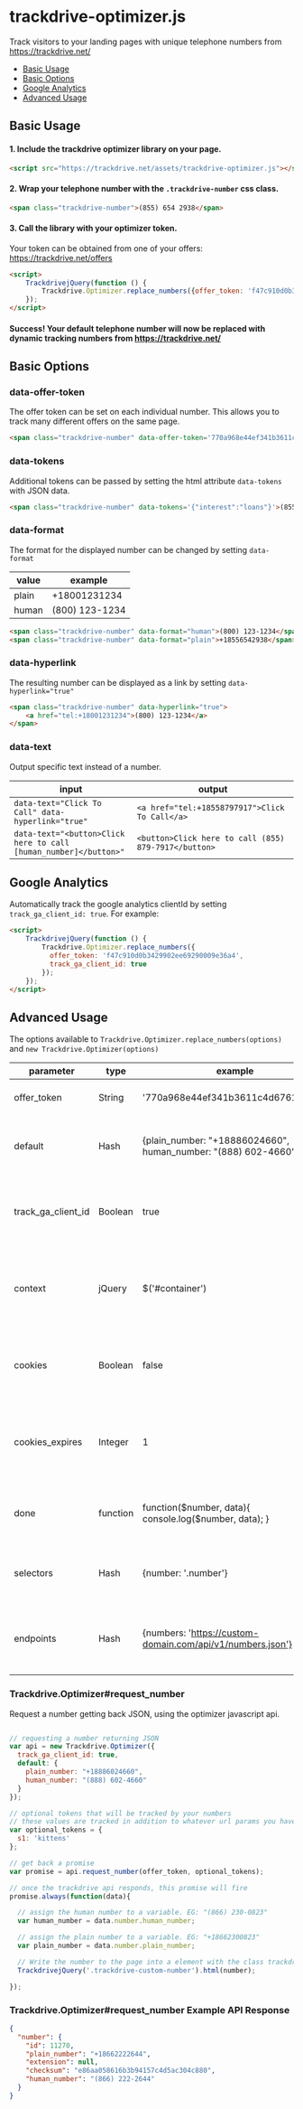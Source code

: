 # trackdrive-optimizer.js

Track visitors to your landing pages with unique telephone numbers from https://trackdrive.net/

- [Basic Usage](https://github.com/Trackdrive/trackdrive-js/#basic-usage)
- [Basic Options](https://github.com/Trackdrive/trackdrive-js/#basic-options)
- [Google Analytics](https://github.com/Trackdrive/trackdrive-js/#google-analytics)
- [Advanced Usage](https://github.com/Trackdrive/trackdrive-js/#advanced-usage)


## Basic Usage

#### 1. Include the trackdrive optimizer library on your page.

``` html
<script src="https://trackdrive.net/assets/trackdrive-optimizer.js"></script>
```

#### 2. Wrap your telephone number with the `.trackdrive-number` css class.

``` html
<span class="trackdrive-number">(855) 654 2938</span>
```

#### 3. Call the library with your optimizer token.

Your token can be obtained from one of your offers: https://trackdrive.net/offers

``` html
<script>
    TrackdrivejQuery(function () {
        Trackdrive.Optimizer.replace_numbers({offer_token: 'f47c910d0b3429902ee69290009e36a4'});
    });
</script>
```

#### Success! Your default telephone number will now be replaced with dynamic tracking numbers from https://trackdrive.net/



## Basic Options

### data-offer-token

The offer token can be set on each individual number. This allows you to track many different offers on the same page.


``` html
<span class="trackdrive-number" data-offer-token='770a968e44ef341b3611c4d67619dae8'>(855) 654 2938</span>
```


### data-tokens

Additional tokens can be passed by setting the html attribute `data-tokens` with JSON data.


``` html
<span class="trackdrive-number" data-tokens='{"interest":"loans"}'>(855) 654 2938</span>
```



### data-format

The format for the displayed number can be changed by setting `data-format`

value | example
--- | ---
plain | +18001231234
human | (800) 123-1234


``` html
<span class="trackdrive-number" data-format="human">(800) 123-1234</span>
<span class="trackdrive-number" data-format="plain">+18556542938</span>
```


### data-hyperlink

The resulting number can be displayed as a link by setting `data-hyperlink="true"`


``` html
<span class="trackdrive-number" data-hyperlink="true">
    <a href="tel:+18001231234">(800) 123-1234</a>
</span>
```



### data-text

Output specific text instead of a number.


input | output
--- | ---
`data-text="Click To Call" data-hyperlink="true"` | `<a href="tel:+18558797917">Click To Call</a>`
`data-text="<button>Click here to call [human_number]</button>"` | `<button>Click here to call (855) 879-7917</button>`


## Google Analytics

Automatically track the google analytics clientId by setting `track_ga_client_id: true`. For example:

``` html
<script>
    TrackdrivejQuery(function () {
        Trackdrive.Optimizer.replace_numbers({
          offer_token: 'f47c910d0b3429902ee69290009e36a4',
          track_ga_client_id: true
        });
    });
</script>
```



## Advanced Usage

The options available to `Trackdrive.Optimizer.replace_numbers(options)` and `new Trackdrive.Optimizer(options)`

parameter | type | example | description
--- | --- | --- | ---
offer_token | String | '770a968e44ef341b3611c4d67619dae8' | The 32 character offer token.
default | Hash | {plain_number: "+18886024660", human_number: "(888) 602-4660"} | The default number that will be used if tracking is unavailable
track_ga_client_id | Boolean | true | Enable automatically tracking the Google Analytics ClientID.
context | jQuery | $('#container') | Number replacement will be limited to the contents of this jQuery element.
cookies | Boolean | false | Enable/disable storing retrieved numbers in visitor's cookies.
cookies_expires | Integer | 1 | The number of days number cookies will persist before expiring. Default: 1
done | function | function($number, data){ console.log($number, data); } | Callback function called after each number is drawn.
selectors | Hash | {number: '.number'} | CSS selectors used by the plugin to select DOM elements.
endpoints | Hash | {numbers: 'https://custom-domain.com/api/v1/numbers.json'} | HTTP endpoints used by the plugin when making API requests.


### Trackdrive.Optimizer#request_number

Request a number getting back JSON, using the optimizer javascript api.

``` javascript

// requesting a number returning JSON
var api = new Trackdrive.Optimizer({
  track_ga_client_id: true,
  default: {
    plain_number: "+18886024660",
    human_number: "(888) 602-4660"
  }
});

// optional tokens that will be tracked by your numbers
// these values are tracked in addition to whatever url params you have defined on your offer.
var optional_tokens = {
  s1: 'kittens'
};

// get back a promise
var promise = api.request_number(offer_token, optional_tokens);

// once the trackdrive api responds, this promise will fire
promise.always(function(data){

  // assign the human number to a variable. EG: "(866) 230-0823"
  var human_number = data.number.human_number;

  // assign the plain number to a variable. EG: "+18662300823"
  var plain_number = data.number.plain_number;

  // Write the number to the page into a element with the class trackdrive-custom-number
  TrackdrivejQuery('.trackdrive-custom-number').html(number);

});

```

### Trackdrive.Optimizer#request_number Example API Response

``` json
{
  "number": {
    "id": 11270,
    "plain_number": "+18662222644",
    "extension": null,
    "checksum": "e86aa058616b3b94157c4d5ac304c880",
    "human_number": "(866) 222-2644"
  }
}
```
